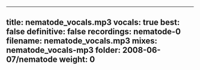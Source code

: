 
---
title: nematode_vocals.mp3
vocals: true
best: false
definitive: false
recordings: nematode-0
filename: nematode_vocals.mp3
mixes: nematode_vocals-mp3
folder: 2008-06-07/nematode
weight: 0
---

